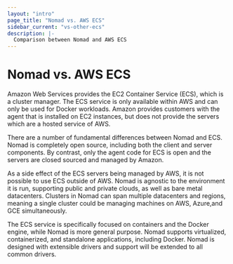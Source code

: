 ```yaml
---
layout: "intro"
page_title: "Nomad vs. AWS ECS"
sidebar_current: "vs-other-ecs"
description: |-
  Comparison between Nomad and AWS ECS
---
```


# Nomad vs. AWS ECS

Amazon Web Services provides the EC2 Container Service (ECS), which is
a cluster manager. The ECS service is only available within AWS and
can only be used for Docker workloads. Amazon provides customers with
the agent that is installed on EC2 instances, but does not provide
the servers which are a hosted service of AWS.

There are a number of fundamental differences between Nomad and ECS.
Nomad is completely open source, including both the client and server
components. By contrast, only the agent code for ECS is open and
the servers are closed sourced and managed by Amazon.

As a side effect of the ECS servers being managed by AWS, it is not possible
to use ECS outside of AWS. Nomad is agnostic to the environment it is run,
supporting public and private clouds, as well as bare metal datacenters.
Clusters in Nomad can span multiple datacenters and regions, meaning
a single cluster could be managing machines on AWS, Azure,and GCE simultaneously.

The ECS service is specifically focused on containers and the Docker
engine, while Nomad is more general purpose. Nomad supports virtualized,
containerized, and standalone applications, including Docker. Nomad is
designed with extensible drivers and support will be extended to all
common drivers.

